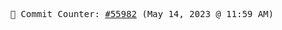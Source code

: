 <p align="center">
    <samp>
        📮 Commit Counter: <a href="https://github.com/Javascript-void0/Javascript-void0/commits/main">#55982</a> (May 14, 2023 @ 11:59 AM)
    </samp>
</p>